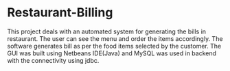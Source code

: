 # Restaurant-Billing
This project deals with an automated system for generating the bills in restaurant. The user can see the menu and order the items accordingly. The software generates bill as per the food items selected by the customer. The GUI was built using Netbeans IDE(Java) and MySQL was used in backend with the connectivity using jdbc.

